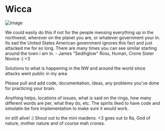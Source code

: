 # Wicca

![image](https://github.com/user-attachments/assets/2bcc8d40-a7c1-47dc-9423-380b0de64694)


We could easily do this if not for the people messing everything up in the northwest, 
wherever on the planet you are, or whatever government your in. Its sad the United States American 
government ignores this fact and just attacked me for so long. There are many times you can see 
similar starting around the town i am in. - James "Sedihglow" Ross, Human, Crone Sister Novice :) <3

Solutions to what is happening in the NW and around the world since attacks went public in my area

Please pull and add code, documentation, ideas, any problems you've done for practicing your brain.

Anything helps, locations of issues, what is said on the rings, how many different words are per,
what they do, etc. The spirits liked to have code and simulatin be fore implementation to make sure
it would work.

im still alive! :) Shout out to the mini maidens. <3 goes out to Ra, God of nature, mother nature
and of course mah crones.
